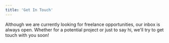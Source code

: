 ```yaml
---
title: 'Get In Touch'
---
```


Although we are currently looking for freelance opportunities, our inbox is always open. Whether for a potential project or just to say hi, we'll try to get touch with you soon!
